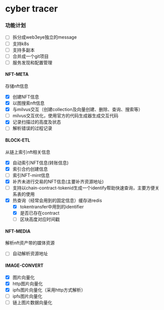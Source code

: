 # cyber tracer

### 功能计划
- [ ] 拆分成web3eye独立的message
- [ ] 支持k8s
- [ ] 支持多副本
- [ ] 合并成一个git项目
- [ ] 服务发现和配置管理

#### NFT-META
存储nft信息
- [x] 创建NFT信息
- [x] 以图搜索nft信息
- [x] 与milvus交互（创建collection及向量创建、删除、查询、搜索等）
- [ ] milvus交互优化，使用官方的代码生成器生成交互代码
- [x] 记录扫描过的高度及状态
- [ ] 解析错误的过程记录

#### BLOCK-ETL
从链上索引nft相关信息
- [x] 自动索引NFT信息(转账信息)
- [x] 索引合约创建信息
- [ ] 索引NFT-mint信息
- [x] 补齐未进行交易的NFT信息(主要补齐资源地址)
- [ ] 支持以chain-contract-tokenid生成一个identify帮助快速查询，主要方便关系表的使用
- [x] 热查询（经常会用到的固定信息）缓存进redis
    - [x] tokentransfer中用到的identifier
    - [x] 是否已存在contract
    - [ ] 区块高度对应时间戳

#### NFT-MEDIA
解析nft资产带的媒体资源
- [ ] 自动解析资源地址

#### IMAGE-CONVERT
- [x] 图片向量化
- [x] http图片向量化
- [x] ipfs图片向量化（采用http方式解析）
- [ ] ipfs图片向量化
- [ ] 链上图片数据向量化
